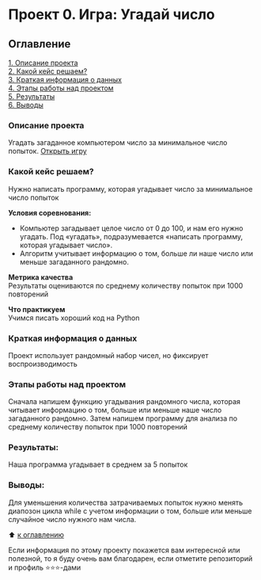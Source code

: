 # Проект 0. Игра: Угадай число

## Оглавление  
[1. Описание проекта](README.md#описание-проекта)  
[2. Какой кейс решаем?](README.md#какой-кейс-решаем)  
[3. Краткая информация о данных](README.md#краткая-информация-о-данных)  
[4. Этапы работы над проектом](README.md#этапы-работы-над-проектом)  
[5. Результаты](README.md#результаты)    
[6. Выводы](README.md#выводы) 

### Описание проекта    
Угадать загаданное компьютером число за минимальное число попыток.
[Открыть игру](game.ipynb)

### Какой кейс решаем?    
Нужно написать программу, которая угадывает число за минимальное число попыток

**Условия соревнования:**  
- Компьютер загадывает целое число от 0 до 100, и нам его нужно угадать. Под «угадать», подразумевается «написать программу, которая угадывает число».
- Алгоритм учитывает информацию о том, больше ли наше число или меньше загаданного рандомно.

**Метрика качества**     
Результаты оцениваются по среднему количеству попыток при 1000 повторений

**Что практикуем**     
Учимся писать хороший код на Python

### Краткая информация о данных
Проект использует рандомный набор чисел, но фиксирует воспроизводимость
  

### Этапы работы над проектом  
Сначала напишем функцию угадывания рандомного числа, которая читывает информацию о том, больше или меньше наше число загаданного рандомно.
Затем напишем программу для анализа по среднему количеству попыток при 1000 повторений


### Результаты:  
Наша программа угадывает в среднем за 5 попыток


### Выводы:  
Для уменьшения количества затрачиваемых попыток нужно менять диапозон цикла while с учетом информации о том, больше или меньше случайное число нужного нам числа.

:arrow_up: [к оглавлению](README.md#оглавление)

Если информация по этому проекту покажется вам интересной или полезной, то я буду очень вам благодарен, если отметите репозиторий и профиль ⭐️⭐️⭐️-дами
